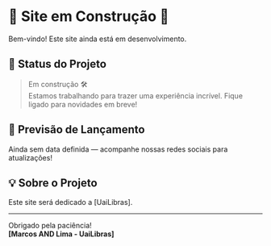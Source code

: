 # 🚧 Site em Construção 🚧

Bem-vindo! Este site ainda está em desenvolvimento.

## 🔧 Status do Projeto

> Em construção 🛠️  
Estamos trabalhando para trazer uma experiência incrível. Fique ligado para novidades em breve!

## 📅 Previsão de Lançamento

Ainda sem data definida — acompanhe nossas redes sociais para atualizações!

## 💡 Sobre o Projeto

Este site será dedicado a [UaiLibras].

---

Obrigado pela paciência!  
**[Marcos AND Lima - UaiLibras]**
